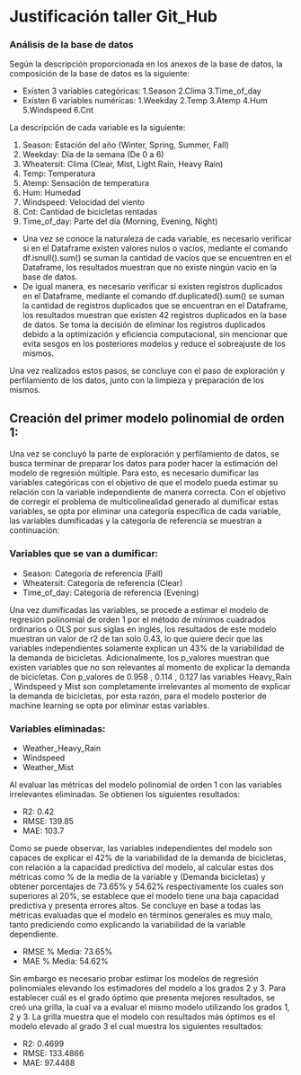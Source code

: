 # Justificación taller Git_Hub
### Análisis de la base de datos
Según la descripción proporcionada en los anexos de la base de datos, la composición de la base de datos es la siguiente:
* Existen 3 variables categóricas: 1.Season 2.Clima 3.Time_of_day
* Existen 6 variables numéricas: 1.Weekday 2.Temp 3.Atemp 4.Hum 5.Windspeed 6.Cnt


La descripción de cada variable es la siguiente:
1. Season: Estación del año (Winter, Spring, Summer, Fall)
2. Weekday: Día de la semana (De 0 a 6)
3. Wheatersit: Clima (Clear, Mist, Light Rain, Heavy Rain)
4. Temp: Temperatura
5. Atemp: Sensación de temperatura
6. Hum: Humedad
7. Windspeed: Velocidad del viento
8. Cnt: Cantidad de bicicletas rentadas
9. Time_of_day: Parte del día (Morning, Evening, Night)


* Una vez se conoce la naturaleza de cada variable, es necesario verificar si en el Dataframe existen valores nulos o vacíos, mediante el comando df.isnull().sum() se suman la cantidad de vacíos que se encuentren en el Dataframe, los resultados muestran que no existe ningún vacío en la base de datos. 
* De igual manera, es necesario verificar si existen registros duplicados en el Dataframe, mediante el comando df.duplicated().sum() se suman la cantidad de registros duplicados que se encuentran en el Dataframe, los resultados muestran que existen 42 registros duplicados en la base de datos. Se toma la decisión de eliminar los registros duplicados debido a la optimización y eficiencia computacional, sin mencionar que evita sesgos en los posteriores modelos y reduce el sobreajuste de los mismos.

Una vez realizados estos pasos, se concluye con el paso de exploración y perfilamiento de los datos, junto con la limpieza y preparación de los mismos.


## Creación del primer modelo polinomial de orden 1:

Una vez se concluyó la parte de exploración y perfilamiento de datos, se busca terminar de preparar los datos para poder hacer la estimación del modelo de regresión múltiple. Para esto, es necesario dumificar las variables categóricas con el objetivo de que el modelo pueda estimar su relación con la variable independiente de manera correcta. Con el objetivo de corregir el problema de multicolinealidad generado al dumificar estas variables, se opta por eliminar una categoría específica de cada variable, las variables dumificadas y la categoría de referencia se muestran a continuación:

### Variables que se van a dumificar:
* Season: Categoría de referencia (Fall)
* Wheatersit: Categoría de referencia (Clear)
* Time_of_day: Categoría de referencia (Evening)

Una vez dumificadas las variables, se procede a estimar el modelo de regresión polinomial de orden 1 por el método de mínimos cuadrados ordinarios o OLS por sus siglas en inglés, los resultados de este modelo muestran un valor de r2 de tan solo 0.43, lo que quiere decir que las variables independientes solamente explican un 43% de la variabilidad de la demanda de bicicletas. Adicionalmente, los p_valores muestran que existen variables que no son relevantes al momento de explicar la demanda de bicicletas. Con p_valores de 0.958 , 0.114 , 0.127 las variables Heavy_Rain , Windspeed y Mist son completamente irrelevantes al momento de explicar la demanda de bicicletas, por esta razón, para el modelo posterior de machine learning se opta por eliminar estas variables.

### Variables eliminadas:
* Weather_Heavy_Rain
* Windspeed
* Weather_Mist

Al evaluar las métricas del modelo polinomial de orden 1 con las variables irrelevantes eliminadas. Se obtienen los siguientes resultados:
* R2: 0.42
* RMSE: 139.85
* MAE: 103.7

Como se puede observar, las variables independientes del modelo son capaces de explicar el 42% de la variabilidad de la demanda de bicicletas, con relación a la capacidad predictiva del modelo, al calcular estas dos métricas como % de la media de la variable y (Demanda bicicletas) y obtener porcentajes de 73.65% y 54.62% respectivamente los cuales son superiores al 20%, se establece que el modelo tiene una baja capacidad predictiva y presenta errores altos. Se concluye en base a todas las métricas evaluadas que el modelo en términos generales es muy malo, tanto prediciendo como explicando la variabilidad de la variable dependiente.

* RMSE % Media: 73.65%
* MAE % Media: 54.62%

Sin embargo es necesario probar estimar los modelos de regresión polinomiales elevando los estimadores del modelo a los grados 2 y 3. Para establecer cuál es el grado óptimo que presenta mejores resultados, se creó una grilla, la cual va a evaluar el mismo modelo utilizando los grados 1, 2 y 3.
La grilla muestra que el modelo con resultados más óptimos es el modelo elevado al grado 3 el cual muestra los siguientes resultados:
* R2: 0.4699
* RMSE: 133.4866
* MAE: 97.4488

